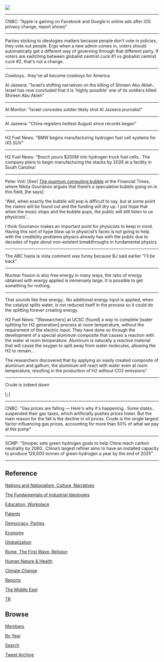 <img src="https://drive.google.com/uc?export=view&id=1B2wf9R7AMH1d7Vw6e2mucLbIQ5NSjir7"/>

---

CNBC: "Apple is gaining on Facebook and Google in online ads after iOS
privacy change, report shows"

---

Parties sticking to ideologies matters because people don't vote in
policies, they vote out people. Ergo when a new admin comes in, voters
should automatically get a different way of governing through that
different party. If voters are switching between globalist centrist
cuck \#1 vs globalist centrist cuck \#2, that's not a change.

---

Cowboys.. they've all become cowboys for America

Al Jazeera: "Israel’s shifting narratives on the killing of Shireen
Abu Akleh.. Israel has now concluded that it is 'highly possible' one
of its soldiers killed Shireen Abu Akleh"


---

Al Monitor: "Israel concedes soldier likely shot Al Jazeera journalist"

---

Al Jazeera: "China registers hottest August since records began"

---

H2 Fuel News: "BMW begins manufacturing hydrogen fuel cell systems for iX5 SUV"

---

H2 Fuel News: "Bosch pours $200M into hydrogen truck fuel cells.. The
company plans to begin manufacturing the stacks by 2026 at a facility
in South Carolina'

---

Peter Voit: [See] [The quantum computing bubble](https://www.ft.com/content/6d2e34ab-f9fd-4041-8a96-91802bab7765) 
at the Financial Times, where Nikita Gourianov argues that there’s a
speculative bubble going on in this field, [he says]:

'Well, when exactly the bubble will pop is difficult to say, but at
some point the claims will be found out and the funding will dry up. I
just hope that when the music stops and the bubble pops, the public
will still listen to us physicists'...

I think Gourianov makes an important point for physicists to keep in
mind. Having this sort of hype blow up in physicist’s faces is not
going to help with the credibility problems physics already has with
the public due to decades of hype about non-existent breakthroughs in
fundamental physics

---

The ABC hasta la vista comment was funny because BJ said earlier "I'll
be back"

---

Nuclear fission is also free energy in many ways, the ratio of energy
obtained with energy applied is immensely large. It is possible to get
something for nothing.

---

That sounds like free energy..  No additional energy input is applied,
when the catalyst splits water, is not reduced itself in the process
so it could do the splitting forever creating energy.

H2 Fuel News: "[Researchers] at UCSC [found] a way to complete [water
splitting for H2 generation] process at room temperature, without the
requirement of the electric input. They have done so through the
development of a special aluminum composite that causes a reaction
with the water at room temperature. Aluminum is naturally a reactive
material that will cause the oxygen to split away from water
molecules, allowing the H2 to remain...

The researchers discovered that by applying an easily created
composite of aluminum and gallium, the aluminum will react with water
even at room temperature, resulting in the production of H2 without
CO2 emissions"

---

Crude is indeed down

[[-]](2019/05/energstats.html)

---

CNBC: "Gas prices are falling — Here's why it's happening.. Some
states.. suspended their gas taxes, which artificially pushes prices
lower. But the main reason for the fall is the decline in oil
prices. Crude is the single largest factor influencing gas prices,
accounting for more than 50% of what we pay at the pump"

---

SCMP: "Sinopec sets green hydrogen goals to help China reach carbon
neutrality by 2060.. China’s largest refiner aims to have an installed
capacity to produce 120,000 tonnes of green hydrogen a year by the end
of 2025"

---

## Reference

[Nations and Nationalism, Culture, Narratives](2013/02/nations-and-nationalism.html)

[The Fundamentals of Industrial Ideologies](2011/04/fundamentals-of-industrial-ideologies.html)

[Education, Workplace](2017/09/education-workplace.html)

[Patents](2018/09/patents.html)

[Democracy, Parties](2016/11/democracy.html)

[Economy](2018/05/economy.html)

[Globalization](2018/09/globalization.html)

[Rome, The First Wave, Religion](2017/12/rome.html)

[Human Nature & Health](2020/07/human-nature.html)

[Climate Change](2018/12/climate.html)

[Reports](2019/05/reports.html)

[The Middle East](2019/07/middleeast.html)

[TR](../tr)

## Browse

[Members](2022/08/members.html)

[By Year](years.html)

[Search](search.html)

[Tweet Archive](tweets/index.html)
